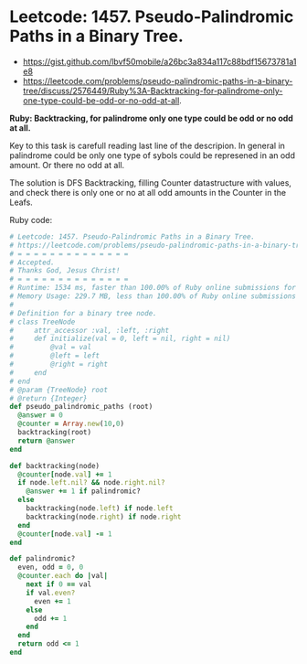 # Leetcode: 1457. Pseudo-Palindromic Paths in a Binary Tree.

- https://gist.github.com/lbvf50mobile/a26bc3a834a117c88bdf15673781a1e8
- https://leetcode.com/problems/pseudo-palindromic-paths-in-a-binary-tree/discuss/2576449/Ruby%3A-Backtracking-for-palindrome-only-one-type-could-be-odd-or-no-odd-at-all.

**Ruby: Backtracking, for palindrome only one type could be odd or no odd at all.**

Key to this task is carefull reading last line of the descripion. In general in palindrome could be only one type of sybols could be represened in an odd amount. Or there no odd at all.

The solution is DFS Backtracking, filling Counter datastructure with values, and check there is only one or no at all odd amounts in the Counter in the Leafs.

Ruby code:
```Ruby
# Leetcode: 1457. Pseudo-Palindromic Paths in a Binary Tree.
# https://leetcode.com/problems/pseudo-palindromic-paths-in-a-binary-tree/
# = = = = = = = = = = = = = =
# Accepted.
# Thanks God, Jesus Christ!
# = = = = = = = = = = = = = =
# Runtime: 1534 ms, faster than 100.00% of Ruby online submissions for Pseudo-Palindromic Paths in a Binary Tree.
# Memory Usage: 229.7 MB, less than 100.00% of Ruby online submissions for Pseudo-Palindromic Paths in a Binary Tree.
#
# Definition for a binary tree node.
# class TreeNode
#     attr_accessor :val, :left, :right
#     def initialize(val = 0, left = nil, right = nil)
#         @val = val
#         @left = left
#         @right = right
#     end
# end
# @param {TreeNode} root
# @return {Integer}
def pseudo_palindromic_paths (root)
  @answer = 0
  @counter = Array.new(10,0)
  backtracking(root)
  return @answer
end

def backtracking(node)
  @counter[node.val] += 1
  if node.left.nil? && node.right.nil?
    @answer += 1 if palindromic?
  else
    backtracking(node.left) if node.left
    backtracking(node.right) if node.right
  end
  @counter[node.val] -= 1
end

def palindromic?
  even, odd = 0, 0
  @counter.each do |val|
    next if 0 == val
    if val.even?
      even += 1
    else
      odd += 1
    end
  end
  return odd <= 1
end
```
